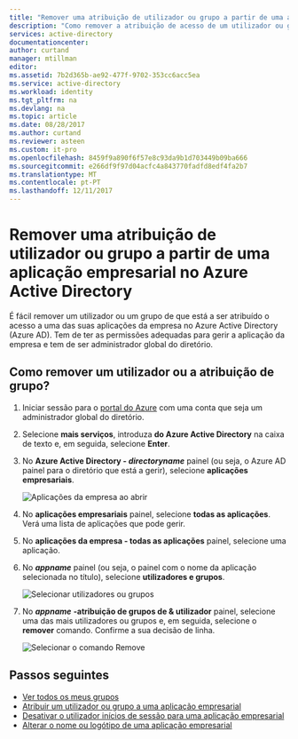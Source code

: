 ```yaml
---
title: "Remover uma atribuição de utilizador ou grupo a partir de uma aplicação empresarial no Azure Active Directory | Microsoft Docs"
description: "Como remover a atribuição de acesso de um utilizador ou grupo a partir de uma aplicação empresarial no Azure Active Directory"
services: active-directory
documentationcenter: 
author: curtand
manager: mtillman
editor: 
ms.assetid: 7b2d365b-ae92-477f-9702-353cc6acc5ea
ms.service: active-directory
ms.workload: identity
ms.tgt_pltfrm: na
ms.devlang: na
ms.topic: article
ms.date: 08/28/2017
ms.author: curtand
ms.reviewer: asteen
ms.custom: it-pro
ms.openlocfilehash: 8459f9a890f6f57e8c93da9b1d703449b09ba666
ms.sourcegitcommit: e266df9f97d04acfc4a843770fadfd8edf4fa2b7
ms.translationtype: MT
ms.contentlocale: pt-PT
ms.lasthandoff: 12/11/2017
---
```

# <a name="remove-a-user-or-group-assignment-from-an-enterprise-app-in-azure-active-directory"></a>Remover uma atribuição de utilizador ou grupo a partir de uma aplicação empresarial no Azure Active Directory
É fácil remover um utilizador ou um grupo de que está a ser atribuído o acesso a uma das suas aplicações da empresa no Azure Active Directory (Azure AD). Tem de ter as permissões adequadas para gerir a aplicação da empresa e tem de ser administrador global do diretório.

## <a name="how-do-i-remove-a-user-or-group-assignment"></a>Como remover um utilizador ou a atribuição de grupo?
1. Iniciar sessão para o [portal do Azure](https://portal.azure.com) com uma conta que seja um administrador global do diretório.
2. Selecione **mais serviços**, introduza **do Azure Active Directory** na caixa de texto e, em seguida, selecione **Enter**.
3. No **Azure Active Directory - *directoryname***  painel (ou seja, o Azure AD painel para o diretório que está a gerir), selecione **aplicações empresariais**.

    ![Aplicações da empresa ao abrir](./media/active-directory-coreapps-remove-assignment-user-azure-portal/open-enterprise-apps.png)
4. No **aplicações empresariais** painel, selecione **todas as aplicações**. Verá uma lista de aplicações que pode gerir.
5. No **aplicações da empresa - todas as aplicações** painel, selecione uma aplicação.
6. No ***appname*** painel (ou seja, o painel com o nome da aplicação selecionada no título), selecione **utilizadores e grupos**.

    ![Selecionar utilizadores ou grupos](./media/active-directory-coreapps-remove-assignment-user-azure-portal/remove-app-users.png)
7. No ***appname*** **-atribuição de grupos de & utilizador** painel, selecione uma das mais utilizadores ou grupos e, em seguida, selecione o **remover** comando. Confirme a sua decisão de linha.

    ![Selecionar o comando Remove](./media/active-directory-coreapps-remove-assignment-user-azure-portal/remove-users.png)

## <a name="next-steps"></a>Passos seguintes
* [Ver todos os meus grupos](active-directory-groups-view-azure-portal.md)
* [Atribuir um utilizador ou grupo a uma aplicação empresarial](active-directory-coreapps-assign-user-azure-portal.md)
* [Desativar o utilizador inícios de sessão para uma aplicação empresarial](active-directory-coreapps-disable-app-azure-portal.md)
* [Alterar o nome ou logótipo de uma aplicação empresarial](active-directory-coreapps-change-app-logo-user-azure-portal.md)
